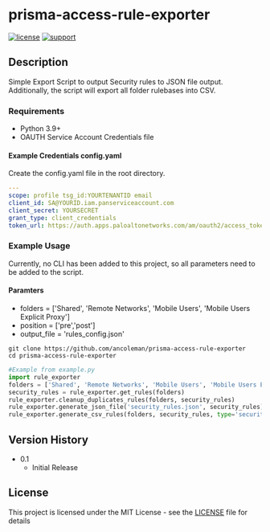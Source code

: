 # prisma-access-rule-exporter


[![license](https://img.shields.io/badge/license-MIT-blue.svg)](./LICENSE) [![support](https://img.shields.io/badge/Support%20Level-Community-yellowgreen)](./SUPPORT.md)

## Description
Simple Export Script to output Security rules to JSON file output.
Additionally, the script will export all folder rulebases into CSV.

### Requirements
* Python 3.9+
* OAUTH Service Account Credentials file
#### Example Credentials config.yaml
Create the config.yaml file in the root directory.
```yaml
---
scope: profile tsg_id:YOURTENANTID email
client_id: SA@YOURID.iam.panserviceaccount.com
client_secret: YOURSECRET
grant_type: client_credentials
token_url: https://auth.apps.paloaltonetworks.com/am/oauth2/access_token
```

### Example Usage
Currently, no CLI has been added to this project, so all parameters need to be added to the script.
#### Paramters
* folders = ['Shared', 'Remote Networks', 'Mobile Users', 'Mobile Users Explicit Proxy']
* position = ['pre','post']
* output_file = 'rules_config.json'

```
git clone https://github.com/ancoleman/prisma-access-rule-exporter
cd prisma-access-rule-exporter
```

```python
#Example from example.py
import rule_exporter
folders = ['Shared', 'Remote Networks', 'Mobile Users', 'Mobile Users Explicit Proxy']
security_rules = rule_exporter.get_rules(folders)
rule_exporter.cleanup_duplicates_rules(folders, security_rules)
rule_exporter.generate_json_file('security_rules.json', security_rules)
rule_exporter.generate_csv_rules(folders, security_rules, type='security')
```


## Version History


* 0.1
    * Initial Release

## License
This project is licensed under the MIT License - see the [LICENSE](./LICENSE) file for details